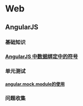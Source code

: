 # Web

## AngularJS

### 基础知识

### [AngularJS 中数据绑定中的符号](./AngularJS中数据绑定中的符号.md)

### 单元测试

#### [angular.mock.module的使用](./UnitTest/angular.mock.module的使用.md)

### 问题收集



